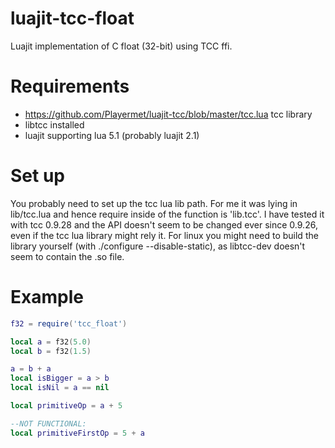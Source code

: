 # luajit-tcc-float
Luajit implementation of C float (32-bit) using TCC ffi.

# Requirements

* https://github.com/Playermet/luajit-tcc/blob/master/tcc.lua tcc library
* libtcc installed
* luajit supporting lua 5.1 (probably luajit 2.1)

# Set up
You probably need to set up the tcc lua lib path. For me it was lying in lib/tcc.lua and hence require inside of the function is 'lib.tcc'.
I have tested it with tcc 0.9.28 and the API doesn't seem to be changed ever since 0.9.26, even if the tcc lua library might rely it. For linux you might need to build the library yourself (with ./configure --disable-static), as libtcc-dev doesn't seem to contain the .so file.

# Example

```lua
f32 = require('tcc_float')

local a = f32(5.0)
local b = f32(1.5)

a = b + a
local isBigger = a > b
local isNil = a == nil

local primitiveOp = a + 5

--NOT FUNCTIONAL:
local primitiveFirstOp = 5 + a
```
